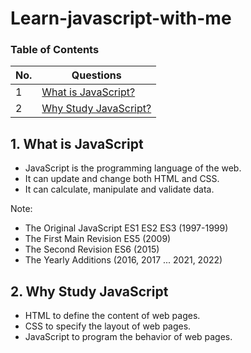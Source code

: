 # Learn-javascript-with-me

### Table of Contents

<!-- TOC_START -->

| No. | Questions                                        |
| --- | ------------------------------------------------ |
| 1   | [What is JavaScript?](#1-what-is-javaScript)     |
| 2   | [Why Study JavaScript?](#2-why-study-javaScript) |

<!-- TOC_END -->

<!-- QUESTIONS_START -->

## 1. What is JavaScript

- JavaScript is the programming language of the web.
- It can update and change both HTML and CSS.
- It can calculate, manipulate and validate data.

Note:

- The Original JavaScript ES1 ES2 ES3 (1997-1999)
- The First Main Revision ES5 (2009)
- The Second Revision ES6 (2015)
- The Yearly Additions (2016, 2017 ... 2021, 2022)

## 2. Why Study JavaScript

- HTML to define the content of web pages.
- CSS to specify the layout of web pages.
- JavaScript to program the behavior of web pages.

<!-- ### Learn-javascript-with-me

Learn-javascript-with-me

- **Learn-javascript-with-me**
- Learn-javascript-with-me
  - Learn-javascript-with-me
    - Learn-javascript-with-me

1. Learn-javascript-with-me
2. Learn-javascript-with-me

```
console.log("Hello")
```

---

## 2. What is a prototype chain

## 3. my name is rishabh -->

